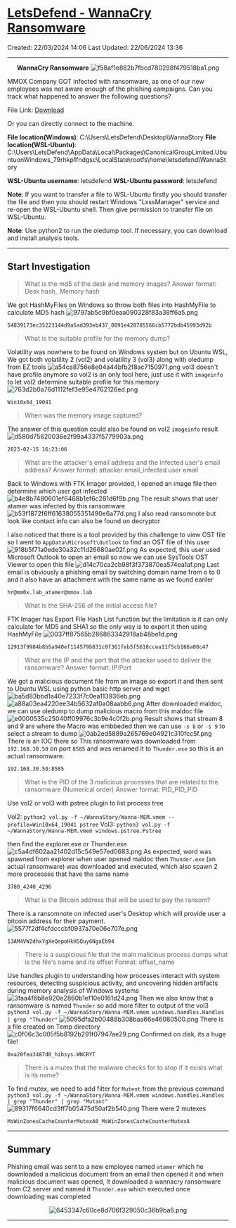 # [LetsDefend - WannaCry Ransomware](https://app.letsdefend.io/challenge/wannacry-ransomware)
Created: 22/03/2024 14:06
Last Updated: 22/06/2024 13:36
* * *
<div align=center>

**WannaCry Ransomware**
![f58af1e882b7fbcd780298f479518ba1.png](../../_resources/f58af1e882b7fbcd780298f479518ba1.png)
</div>
MMOX Company GOT infected with ransomware, as one of our new employees was not aware enough of the phishing campaigns. Can you track what happened to answer the following questions?


File Link: [Download](https://letsdefend-images.s3.us-east-2.amazonaws.com/Challenge/WannaCry-Challenge/WannaStory.7z)

Or you can directly connect to the machine.

**File location(Windows)**: C:\Users\LetsDefend\Desktop\WannaStory
**File location(WSL-Ubuntu)**: C:\Users\LetsDefend\AppData\Local\Packages\CanonicalGroupLimited.UbuntuonWindows_79rhkp1fndgsc\LocalState\rootfs\home\letsdefend\WannaStory

**WSL-Ubuntu username**: letsdefend
**WSL-Ubuntu password**: letsdefend

**Note**: If you want to transfer a file to WSL-Ubuntu firstly you should transfer the file and then you should restart Windows "LxssManager" service and re-open the WSL-Ubuntu shell. Then give permission to transfer file on WSL-Ubuntu.

**Note**: Use python2 to run the oledump tool. If necessary, you can download and install analysis tools.
* * *
## Start Investigation
>What is the md5 of the desk and memory images? Answer format: Desk hash_ Memory hash

We got HashMyFiles on Windows so throw both files into HashMyFile to calculate MD5 hash 
![9797ab5c9bf0eaa090328f83a38ff6a5.png](../../_resources/9797ab5c9bf0eaa090328f83a38ff6a5.png)
```
54839173ec35223144d9a5ad393eb437_0891e428785566cb5772bdb45993d92b
```

>What is the suitable profile for the memory dump?

Volatility was nowhere to be found on Windows system but on Ubuntu WSL, We got both volatility 2 (vol2) and volatility 3 (vol3) along with oledump from EZ tools
![a54ca8756e8e04a44bfb2f8ac7150971.png](../../_resources/a54ca8756e8e04a44bfb2f8ac7150971.png)
vol3 doesn't have profile anymore so vol2 is an only tool here, just use it with `imageinfo` to let vol2 determine suitable profile for this memory
![763d2b0a76d1112fef3e95e4762126ed.png](../../_resources/763d2b0a76d1112fef3e95e4762126ed.png)
```
Win10x64_19041
```

>When was the memory image captured?

The answer of this question could also be found on vol2 `imageinfo` result
![d580d75620036e2f99a4337f5779903a.png](../../_resources/d580d75620036e2f99a4337f5779903a.png)
```
2023-02-15 16:23:06
```

>What are the attacker's email address and the infected user's email address? Answer format: attacker email_infected user email

Back to Windows with FTK Imager provided, I opened an image file then determine which user got infected
![b4e8b7480601ef6468b1ef6c281d6f9b.png](../../_resources/b4e8b7480601ef6468b1ef6c281d6f9b.png)
The result shows that user atamer was infected by this ransomware
![b53f1872f6ff61638055351490e6a77d.png](../../_resources/b53f1872f6ff61638055351490e6a77d.png)
I also read ransomnote but look like contact info can also be found on decryptor

I also noticed that there is a tool provided by this challenge to view OST file so I went to `AppData\Microsoft\Outlook` to find an OST file of this user
![918b5f71a0ede30a32c11d26680ae02f.png](../../_resources/918b5f71a0ede30a32c11d26680ae02f.png)
As expected, this user used Microsoft Outlook to open an email so now we can use SysTools OST Viewer to open this file
![d14c70ca2cb98f3f373870ea574ea1af.png](../../_resources/d14c70ca2cb98f3f373870ea574ea1af.png)
Last email is obviously a phishing email by switching domain name from o to 0 and it also have an attachment with the same name as we found eariler
```
hr@mm0x.lab_atamer@mmox.lab
```

>What is the SHA-256 of the initial access file?

FTK Imager has Export File Hash List function but the limitation is it can only calculate for MD5 and SHA1 so the only way is to export it then using HashMyFile
![0037ff87565b286863342918ab48be1d.png](../../_resources/0037ff87565b286863342918ab48be1d.png)
```
12913f9984b8b5a940ef114579b831c0f361feb5f5618ccea11f5cb166a08c47
```

>What are the IP and the port that the attacker used to deliver the ransomware? Answer format: IP:Port

We got a malicious document file from an image so export it and then sent to Ubuntu WSL using python basic http server and wget 
![ba5d83bbd1a40e7233f7c0ea113936eb.png](../../_resources/ba5d83bbd1a40e7233f7c0ea113936eb.png)
![a88a03ea4220ee34b5632af0a08aabb6.png](../../_resources/a88a03ea4220ee34b5632af0a08aabb6.png)
After downloaded maldoc, we can use oledump to dump malicious macro from this maldoc file
![e0000535c25040ff09976c3b9e4c0f2b.png](../../_resources/e0000535c25040ff09976c3b9e4c0f2b.png)
Result shows that stream 8 and 9 are where the Macro was embbeded then we can use `-s 8` or `-s 9` to select a stream to dump
![0ab2ed5889a265769e04921c310fcc5f.png](../../_resources/0ab2ed5889a265769e04921c310fcc5f.png)
There is an IOC there so This ransomware was downloaded from `192.168.30.50` on port `8585` and was renamed it to `Thunder.exe` so this is an actual ransomware.
```
192.168.30.50:8585
```

>What is the PID of the 3 malicious processes that are related to the ransomware (Numerical order) Answer format: PID_PID_PID

Use vol2 or vol3 with pstree plugin to list process tree

Vol2: `python2 vol.py -f ~/WannaStory/Wanna-MEM.vmem --profile=Win10x64_19041 pstree`
Vol3: `python3 vol.py -f ~/WannaStory/Wanna-MEM.vmem windows.pstree.Pstree`

then find the explorer.exe or Thunder.exe
![c5a4df602aa21402d15c549e57ed0683.png](../../_resources/c5a4df602aa21402d15c549e57ed0683.png)
As expected, word was spawned from explorer when user opened maldoc then `Thunder.exe` (an actual ransomware) was downloaded and executed, which also spawn 2 more processes that have the same name
```
3780_4240_4296
```

>What is the Bitcoin address that will be used to pay the ransom?

There is a ransomnote on infected user's Desktop which will provide user a bitcoin address for their payment.
![5577f2df4cfdcccbf0937a70e06e707e.png](../../_resources/5577f2df4cfdcccbf0937a70e06e707e.png)
```
13AM4VW2dhxYgXeQepoHkHSQuy6NgaEb94
```

>There is a suspicious file that the main malicious process dumps what is the file's name and its offset Format: offset_name

Use handles plugin to understanding how processes interact with system resources, detecting suspicious activity, and uncovering hidden artifacts during memory analysis of Windows systems
![3faa4f6b8e920e2860b1ef10e0161d24.png](../../_resources/3faa4f6b8e920e2860b1ef10e0161d24.png)
Then we also know that a ransomware is named `Thunder` so add more filter to output of the vol3 
`python3 vol.py -f ~/WannaStory/Wanna-MEM.vmem windows.handles.Handles | grep "Thunder"`
![5095dfa2b00488b308baa66e46080500.png](../../_resources/5095dfa2b00488b308baa66e46080500.png)
There is a file created on Temp directory 
![c0f06c3c005f5b8192b291f07947ae29.png](../../_resources/c0f06c3c005f5b8192b291f07947ae29.png)
Confirmed on disk, its a huge file!
```
0xa20fea3487d0_hibsys.WNCRYT
```

>There is a mutex that the malware checks for to stop if it exists what is its name?

To find mutex, we need to add filter for `Mutent` from the previous command 
`python3 vol.py -f ~/WannaStory/Wanna-MEM.vmem windows.handles.Handles | grep "Thunder" | grep "Mutant"`
![89317f6640cd3ff7b05475d50af2b540.png](../../_resources/89317f6640cd3ff7b05475d50af2b540.png)
There were 2 mutexes
```
MsWinZonesCacheCounterMutexA0_MsWinZonesCacheCounterMutexA
```

* * *
## Summary

Phishing email was sent to a new employee named `atamer` which he downloaded a malicious document from an email then opened it and when malicious document was opened, It downloaded a wannacry ransomware from C2 server and named it `Thunder.exe` which executed once downloading was completed
<div align=center>

![6453347c60ce8d706f329050c36b9ba6.png](../../_resources/6453347c60ce8d706f329050c36b9ba6.png)
</div>

* * *
